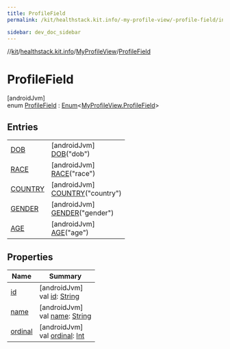 ```yaml
---
title: ProfileField
permalink: /kit/healthstack.kit.info/-my-profile-view/-profile-field/index.html

sidebar: dev_doc_sidebar
---
```

//[kit](../../../../kit.html)/[healthstack.kit.info](../../index.html)/[MyProfileView](../index.html)/[ProfileField](index.html)



# ProfileField



[androidJvm]\
enum [ProfileField](index.html) : [Enum](https://kotlinlang.org/api/latest/jvm/stdlib/kotlin/-enum/index.html)&lt;[MyProfileView.ProfileField](index.html)&gt;



## Entries


| | |
|---|---|
| [DOB](-d-o-b/index.html) | [androidJvm]<br>[DOB](-d-o-b/index.html)(&quot;dob&quot;) |
| [RACE](-r-a-c-e/index.html) | [androidJvm]<br>[RACE](-r-a-c-e/index.html)(&quot;race&quot;) |
| [COUNTRY](-c-o-u-n-t-r-y/index.html) | [androidJvm]<br>[COUNTRY](-c-o-u-n-t-r-y/index.html)(&quot;country&quot;) |
| [GENDER](-g-e-n-d-e-r/index.html) | [androidJvm]<br>[GENDER](-g-e-n-d-e-r/index.html)(&quot;gender&quot;) |
| [AGE](-a-g-e/index.html) | [androidJvm]<br>[AGE](-a-g-e/index.html)(&quot;age&quot;) |


## Properties


| Name | Summary |
|---|---|
| [id](id.html) | [androidJvm]<br>val [id](id.html): [String](https://kotlinlang.org/api/latest/jvm/stdlib/kotlin/-string/index.html) |
| [name](../../../healthstack.kit.ui.util/-interaction-type/-n-o-t-h-i-n-g/index.html#-372974862%2FProperties%2F-106109196) | [androidJvm]<br>val [name](../../../healthstack.kit.ui.util/-interaction-type/-n-o-t-h-i-n-g/index.html#-372974862%2FProperties%2F-106109196): [String](https://kotlinlang.org/api/latest/jvm/stdlib/kotlin/-string/index.html) |
| [ordinal](../../../healthstack.kit.ui.util/-interaction-type/-n-o-t-h-i-n-g/index.html#-739389684%2FProperties%2F-106109196) | [androidJvm]<br>val [ordinal](../../../healthstack.kit.ui.util/-interaction-type/-n-o-t-h-i-n-g/index.html#-739389684%2FProperties%2F-106109196): [Int](https://kotlinlang.org/api/latest/jvm/stdlib/kotlin/-int/index.html) |

